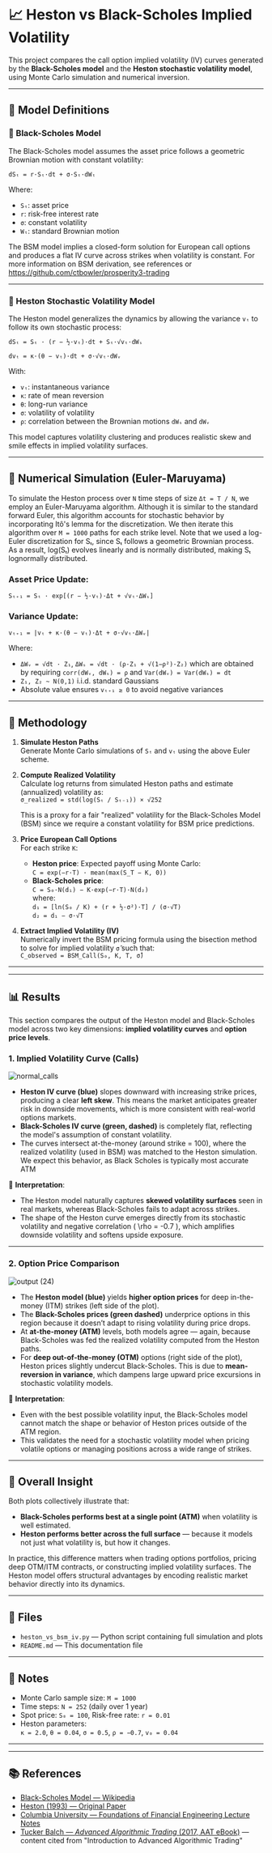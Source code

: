 # 📈 Heston vs Black-Scholes Implied Volatility

This project compares the call option implied volatility (IV) curves generated by the **Black-Scholes model** and the **Heston stochastic volatility model**, using Monte Carlo simulation and numerical inversion.

---

## 🧾 Model Definitions

### 🔹 Black-Scholes Model

The Black-Scholes model assumes the asset price follows a geometric Brownian motion with constant volatility:

`dSₜ = r·Sₜ·dt + σ·Sₜ·dWₜ`


Where:
- `Sₜ`: asset price  
- `r`: risk-free interest rate  
- `σ`: constant volatility  
- `Wₜ`: standard Brownian motion

The BSM model implies a closed-form solution for European call options and produces a flat IV curve across strikes when volatility is constant. For more information on BSM derivation, see references or https://github.com/ctbowler/prosperity3-trading

---

### 🔹 Heston Stochastic Volatility Model

The Heston model generalizes the dynamics by allowing the variance `vₜ` to follow its own stochastic process:

`dSₜ = Sₜ · (r − ½·vₜ)·dt + Sₜ·√vₜ·dWₛ`


`dvₜ = κ·(θ − vₜ)·dt + σ·√vₜ·dWᵥ`


With:
- `vₜ`: instantaneous variance  
- `κ`: rate of mean reversion  
- `θ`: long-run variance  
- `σ`: volatility of volatility  
- `ρ`: correlation between the Brownian motions `dWₛ` and `dWᵥ`

This model captures volatility clustering and produces realistic skew and smile effects in implied volatility surfaces. 

---

## 🔢 Numerical Simulation (Euler-Maruyama)

To simulate the Heston process over `N` time steps of size `Δt = T / N`, we employ an Euler-Maruyama algorithm. Although it is similar to the standard forward Euler, this algorithm accounts for stochastic behavior by incorporating Itô's lemma for the discretization. We then iterate this algorithm over `M = 1000` paths for each strike level. Note that we used a log-Euler discretization for Sₜ, since Sₜ follows a geometric Brownian process. As a result, log(Sₜ) evolves linearly and is normally distributed, making Sₜ lognormally distributed.

### Asset Price Update:

`Sₜ₊₁ = Sₜ · exp[(r − ½·vₜ)·Δt + √vₜ·ΔWₛ]`


### Variance Update:

`vₜ₊₁ = |vₜ + κ·(θ − vₜ)·Δt + σ·√vₜ·ΔWᵥ|`


Where:
- `ΔWᵥ = √dt · Z₁`, `ΔWₛ = √dt · (ρ·Z₁ + √(1−ρ²)·Z₂)` which are obtained by requiring `corr(dWᵥ, dWₛ) = ρ` and `Var(dWᵥ) = Var(dWₛ) = dt`
- `Z₁, Z₂ ~ N(0,1)` i.i.d. standard Gaussians
- Absolute value ensures `vₜ₊₁ ≥ 0` to avoid negative variances

---

## 🧠 Methodology

1. **Simulate Heston Paths**  
   Generate Monte Carlo simulations of `Sₜ` and `vₜ` using the above Euler scheme.

2. **Compute Realized Volatility**  
   Calculate log returns from simulated Heston paths and estimate (annualized) volatility as:  
   `σ_realized = std(log(Sₜ / Sₜ₋₁)) × √252`
   
   This is a proxy for a fair "realized" volatility for the Black-Scholes Model (BSM) since we require a constant volatility for BSM price predictions. 


4. **Price European Call Options**  
   For each strike `K`:
   - **Heston price**: Expected payoff using Monte Carlo:  
     `C = exp(−r·T) · mean(max(S_T − K, 0))`
   - **Black-Scholes price**:  
     `C = S₀·N(d₁) − K·exp(−r·T)·N(d₂)`  
     where:  
     `d₁ = [ln(S₀ / K) + (r + ½·σ²)·T] / (σ·√T)`  
     `d₂ = d₁ − σ·√T`

5. **Extract Implied Volatility (IV)**  
   Numerically invert the BSM pricing formula using the bisection method to solve for implied volatility `σ̂` such that:  
   `C_observed = BSM_Call(S₀, K, T, σ̂)`

---

---

## 📊 Results

This section compares the output of the Heston model and Black-Scholes model across two key dimensions: **implied volatility curves** and **option price levels**.

### 1. Implied Volatility Curve (Calls)

![normal_calls](https://github.com/user-attachments/assets/6f91b8ad-fb96-407f-ba45-1d3de01de057)


- **Heston IV curve (blue)** slopes downward with increasing strike prices, producing a clear **left skew**. This means the market anticipates greater risk in downside movements, which is more consistent with real-world options markets.
- **Black-Scholes IV curve (green, dashed)** is completely flat, reflecting the model's assumption of constant volatility.
- The curves intersect at-the-money (around strike = 100), where the realized volatility (used in BSM) was matched to the Heston simulation. We expect this behavior, as Black Scholes is typically most accurate ATM

🔎 **Interpretation**:
- The Heston model naturally captures **skewed volatility surfaces** seen in real markets, whereas Black-Scholes fails to adapt across strikes.
- The shape of the Heston curve emerges directly from its stochastic volatility and negative correlation \( \rho = -0.7 \), which amplifies downside volatility and softens upside exposure.

---

### 2. Option Price Comparison

![output (24)](https://github.com/user-attachments/assets/18e7540b-a6c1-4c16-a59a-3cf9b6d79303)


- The **Heston model (blue)** yields **higher option prices** for deep in-the-money (ITM) strikes (left side of the plot).
- The **Black-Scholes prices (green dashed)** underprice options in this region because it doesn’t adapt to rising volatility during price drops.
- At **at-the-money (ATM)** levels, both models agree — again, because Black-Scholes was fed the realized volatility computed from the Heston paths.
- For **deep out-of-the-money (OTM)** options (right side of the plot), Heston prices slightly undercut Black-Scholes. This is due to **mean-reversion in variance**, which dampens large upward price excursions in stochastic volatility models.

🔎 **Interpretation**:
- Even with the best possible volatility input, the Black-Scholes model cannot match the shape or behavior of Heston prices outside of the ATM region.
- This validates the need for a stochastic volatility model when pricing volatile options or managing positions across a wide range of strikes.

---

## 🧠 Overall Insight

Both plots collectively illustrate that:
- **Black-Scholes performs best at a single point (ATM)** when volatility is well estimated.
- **Heston performs better across the full surface** — because it models not just what volatility is, but how it changes.

In practice, this difference matters when trading options portfolios, pricing deep OTM/ITM contracts, or constructing implied volatility surfaces. The Heston model offers structural advantages by encoding realistic market behavior directly into its dynamics.


---

## 📂 Files

- `heston_vs_bsm_iv.py` — Python script containing full simulation and plots  
- `README.md` — This documentation file

---

## 🧩 Notes

- Monte Carlo sample size: `M = 1000`  
- Time steps: `N = 252` (daily over 1 year)  
- Spot price: `S₀ = 100`, Risk-free rate: `r = 0.01`  
- Heston parameters:  
  `κ = 2.0`, `θ = 0.04`, `σ = 0.5`, `ρ = −0.7`, `v₀ = 0.04`

---

---

## 📚 References

- [Black-Scholes Model — Wikipedia](https://en.wikipedia.org/wiki/Black–Scholes_model)  
- [Heston (1993) — Original Paper](https://www.math.nyu.edu/faculty/avellane/heston.pdf)  
- [Columbia University — Foundations of Financial Engineering Lecture Notes](https://www.columbia.edu/~mh2078/FoundationsFE/BlackScholes.pdf?utm_source=chatgpt.com)  
- [Tucker Balch — *Advanced Algorithmic Trading* (2017, AAT eBook)](https://www.amazon.com/dp/B073C12MZ3) — content cited from "Introduction to Advanced Algorithmic Trading"



